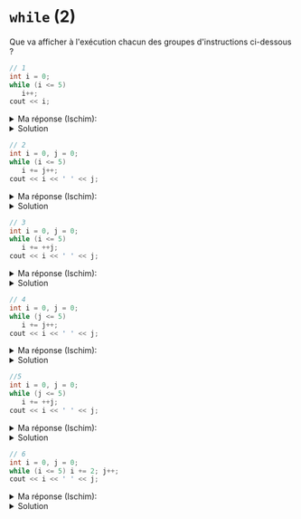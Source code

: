 # `while` (2)

Que va afficher à l'exécution chacun des groupes d'instructions ci-dessous ?

~~~cpp
// 1
int i = 0;
while (i <= 5) 
   i++;
cout << i;
~~~

<details>
<summary> Ma réponse (Ischim):</summary>
6
</details>

<details>
<summary>Solution</summary>

~~~
6
~~~
</details>

~~~cpp
// 2
int i = 0, j = 0;
while (i <= 5) 
   i += j++;
cout << i << ' ' << j;
~~~

<details>
<summary> Ma réponse (Ischim):</summary>
6 4
</details>

<details>
<summary>Solution</summary>

~~~
6 4
~~~
</details>


~~~cpp
// 3
int i = 0, j = 0;
while (i <= 5) 
   i += ++j;
cout << i << ' ' << j;
~~~

<details>
<summary> Ma réponse (Ischim):</summary>
6 3
</details>

<details>
<summary>Solution</summary>

~~~
6 3
~~~

</details>

~~~cpp
// 4
int i = 0, j = 0;
while (j <= 5) 
   i += j++;
cout << i << ' ' << j;
~~~

<details>
<summary> Ma réponse (Ischim):</summary>
15 6
</details>

<details>
<summary>Solution</summary>

~~~
15 6
~~~

</details>

~~~cpp
//5
int i = 0, j = 0;
while (j <= 5)
   i += ++j;
cout << i << ' ' << j;
~~~

<details>
<summary> Ma réponse (Ischim):</summary>
21 6
</details>

<details>
<summary>Solution</summary>

~~~
21 6
~~~

</details>

~~~cpp
// 6
int i = 0, j = 0;
while (i <= 5) i += 2; j++;
cout << i << ' ' << j;
~~~

<details>
<summary> Ma réponse (Ischim):</summary>
6 1
</details>

<details>
<summary>Solution</summary>

~~~
6 1
~~~

Notons que proprement indenté, le code est 

~~~cpp
int i = 0, j = 0;
while (i <= 5) 
   i += 2; 
j++;
cout << i << ' ' << j;
~~~

et `j++;` n'est donc pas dans la boucle
</details>
